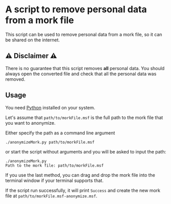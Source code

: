 # A script to remove personal data from a mork file

This script can be used to remove personal data from a mork file,
so it can be shared on the internet.

## ⚠ Disclaimer ⚠

There is no guarantee that this script removes **all** personal data.
You should always open the converted file and check that all the personal data was removed.

## Usage

You need [Python](https://www.python.org/) installed on your system.

Let's assume that `path/to/morkFile.msf` is the full path
to the mork file that you want to anonymize.

Either specify the path as a command line argument
```shell script
./anonymizeMork.py path/to/morkFile.msf
```
or start the script without arguments and you will be asked to input the path:
```shell script
./anonymizeMork.py
Path to the mork file: path/to/morkFile.msf
```
If you use the last method, you can drag and drop the mork file into the terminal window
if your terminal supports that.

If the script run successfully, it will print `Success` and create the new mork file at
`path/to/morkFile.msf-anonymize.msf`.

